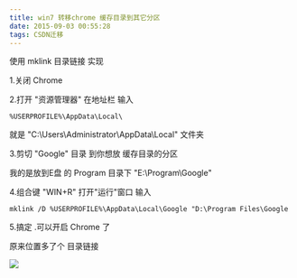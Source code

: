 ```yaml
---
title: win7 转移chrome 缓存目录到其它分区
date: 2015-09-03 00:55:28
tags: CSDN迁移
---
```

   使用 mklink 目录链接 实现

 1.关闭 Chrome

 2.打开 "资源管理器" 在地址栏 输入 


```
%USERPROFILE%\AppData\Local\
```
就是 "C:\Users\Administrator\AppData\Local" 文件夹 

 3.剪切 "Google" 目录 到你想放 缓存目录的分区

 我的是放到E盘 的 Program 目录下 "E:\Program\Google"

 

 4.组合键 "WIN+R" 打开"运行"窗口 输入 

 


```
mklink /D %USERPROFILE%\AppData\Local\Google "D:\Program Files\Google
```
  


 5.搞定 .可以开启 Chrome 了

 

 原来位置多了个 目录链接

 ![](https://img-blog.csdn.net/20150903005412668?watermark/2/text/aHR0cDovL2Jsb2cuY3Nkbi5uZXQv/font/5a6L5L2T/fontsize/400/fill/I0JBQkFCMA==/dissolve/70/gravity/Center)  


   
 